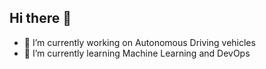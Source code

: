 ## Hi there 👋


- 🔭 I’m currently working on Autonomous Driving vehicles
- 🌱 I’m currently learning Machine Learning and DevOps
